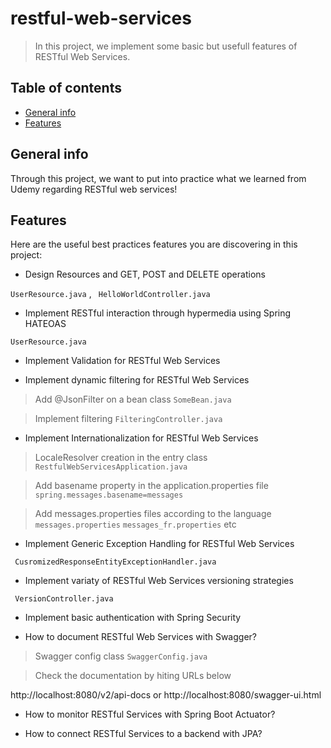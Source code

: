 # restful-web-services

> In this project, we implement some basic but usefull features of RESTful Web Services.

## Table of contents
* [General info](#general-info)
* [Features](#features)


## General info
Through this project, we want to put into practice what we learned from Udemy regarding RESTful web services!

## Features
Here are the useful best practices features you are discovering in this project:
* Design Resources and GET, POST and DELETE operations

`UserResource.java` , ` HelloWorldController.java`

* Implement RESTful interaction through hypermedia using Spring HATEOAS

`UserResource.java`

* Implement Validation for RESTful Web Services

* Implement dynamic filtering for RESTful Web Services
> Add @JsonFilter on a bean class
`SomeBean.java`

> Implement filtering
`FilteringController.java`

* Implement Internationalization for RESTful Web Services
> LocaleResolver creation in the entry class
`RestfulWebServicesApplication.java`

> Add basename property in the application.properties file
`spring.messages.basename=messages`

> Add messages.properties files according to the language
`messages.properties` `messages_fr.properties` etc

* Implement Generic Exception Handling for RESTful Web Services

` CusromizedResponseEntityExceptionHandler.java`

* Implement variaty of RESTful Web Services versioning strategies

` VersionController.java`

* Implement basic authentication with Spring Security

* How to document RESTful Web Services with Swagger?

> Swagger config class
`SwaggerConfig.java`

> Check the documentation by hiting URLs below

 http://localhost:8080/v2/api-docs  or http://localhost:8080/swagger-ui.html

* How to monitor RESTful Services with Spring Boot Actuator?
> 

* How to connect RESTful Services to a backend with JPA?
